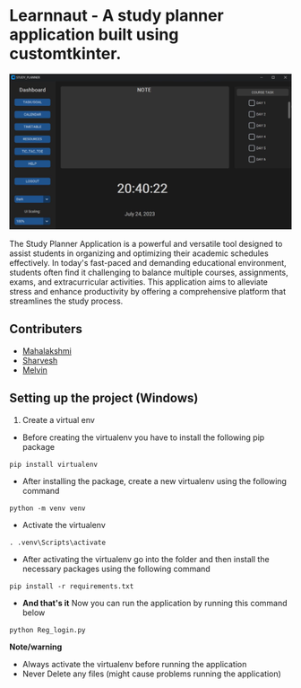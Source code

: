 # Learnnaut - A study planner application built using customtkinter.

![Dashboard](https://github.com/Cybernaut-Official/learnnaut/blob/main/dash.jpg)


The Study Planner Application is a powerful and versatile tool designed to assist students in organizing and optimizing their academic schedules effectively. 
In today's fast-paced and demanding educational environment, students often find it challenging to balance multiple courses, assignments, exams, and extracurricular activities. 
This application aims to alleviate stress and enhance productivity by offering a comprehensive platform that streamlines the study process.

## Contributers
* [Mahalakshmi](https://github.com/MahaLakshmi729)
* [Sharvesh](https://github.com/rsharvesh16)
* [Melvin](https://github.com/TalesOfAnAlpha)


## Setting up the project (Windows)

1. Create a virtual env

* Before creating the virtualenv you have to install the following pip package

```
pip install virtualenv
```

* After installing the package, create a new virtualenv using the following command

```
python -m venv venv
```

* Activate the virtualenv

```
. .venv\Scripts\activate
```

* After activating the virtualenv go into the folder and then install the necessary packages using the following command

```
pip install -r requirements.txt
```

* **And that's it** Now you can run the application by running this command below

```
python Reg_login.py
```

**Note/warning** 
* Always activate the virtualenv before running the application
* Never Delete any files (might cause problems running the application)


